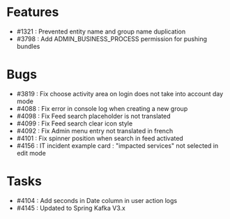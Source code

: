 # Features

-  #1321 : Prevented entity name and group name duplication
-  #3798 : Add ADMIN_BUSINESS_PROCESS permission for pushing bundles

# Bugs

- #3819 : Fix choose activity area on login does not take into account day mode
- #4088 : Fix error in console log when creating a new group
- #4098 : Fix Feed search placeholder is not translated
- #4099 : Fix Feed search clear icon style
- #4092 : Fix Admin menu entry not translated in french
- #4101 : Fix spinner position when search in feed activated
- #4156 : IT incident example card : "impacted services" not selected in edit mode

# Tasks

- #4104 : Add seconds in Date column in user action logs
- #4145 : Updated to Spring Kafka V3.x

